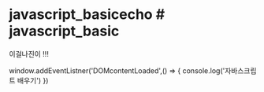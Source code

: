 # javascript_basicecho # javascript_basic

이걸나진이 !!!


window.addEventListner('DOMcontentLoaded',() => {
console.log('자바스크립트 배우기')
})